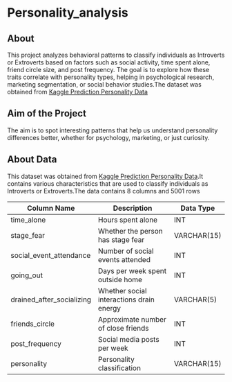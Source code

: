 # Personality_analysis

## About
This project analyzes behavioral patterns to classify individuals as Introverts or Extroverts based on factors such as social activity, time spent alone, friend circle size, and post frequency. The goal is to explore how these traits correlate with personality types, helping in psychological research, marketing segmentation, or social behavior studies.The dataset was obtained from [Kaggle Prediction Personality Data](https://www.kaggle.com/datasets/shalmamuji/personality-prediction-data-introvert-extrovert)

## Aim of the Project
The aim is to spot interesting patterns that help us understand personality differences better, whether for psychology, marketing, or just curiosity.

## About Data
This dataset was obtained from [Kaggle Prediction Personality Data](https://www.kaggle.com/datasets/shalmamuji/personality-prediction-data-introvert-extrovert).It contains various characteristics that are used to classify individuals as Introverts or Extroverts.The data contains 8 columns and 5001 rows

| Column Name               | Description                          | Data Type     |
|---------------------------|--------------------------------------|---------------|
|  time_alone              | Hours spent alone                    | INT           |
|  stage_fear              | Whether the person has stage fear    | VARCHAR(15)   |
|  social_event_attendance | Number of social events attended     | INT           |
|  going_out               | Days per week spent outside home     | INT           |
|  drained_after_socializing | Whether social interactions drain energy | VARCHAR(5) |
|  friends_circle          | Approximate number of close friends  | INT           |
|  post_frequency          | Social media posts per week          | INT           |
|  personality             | Personality classification           | VARCHAR(15)   |

